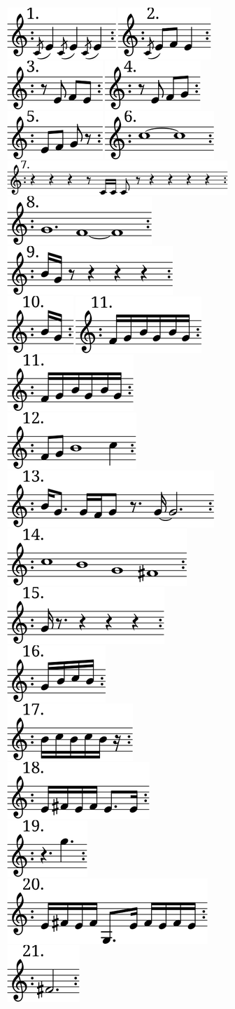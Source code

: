 ![](svg/1.svg)
![](svg/2.svg)
![](svg/3.svg)
![](svg/4.svg)
![](svg/5.svg)
![](svg/6.svg)
![](svg/7.svg)
![](svg/8.svg)
![](svg/9.svg)
![](svg/10.svg)
![](svg/11.svg)
![](svg/11.svg)
![](svg/12.svg)
![](svg/13.svg)
![](svg/14.svg)
![](svg/15.svg)
![](svg/16.svg)
![](svg/17.svg)
![](svg/18.svg)
![](svg/19.svg)
![](svg/20.svg)
![](svg/21.svg)
